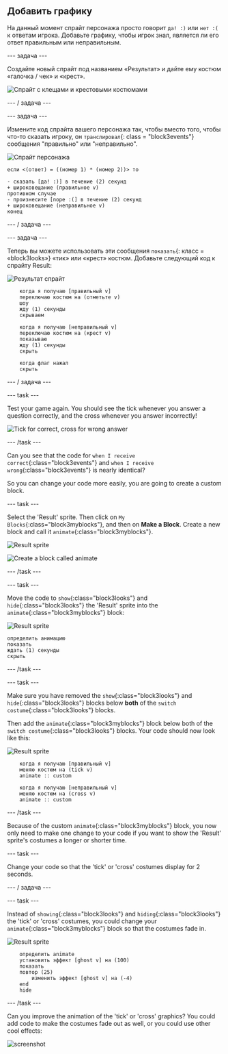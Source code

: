 ## Добавить графику

На данный момент спрайт персонажа просто говорит `да! :)` или `нет :(` к ответам игрока. Добавьте графику, чтобы игрок знал, является ли его ответ правильным или неправильным.

\--- задача \---

Создайте новый спрайт под названием «Результат» и дайте ему костюм «галочка / чек» и «крест».

![Спрайт с клещами и крестовыми костюмами](images/brain-result.png)

\--- / задача \---

\--- задача \---

Измените код спрайта вашего персонажа так, чтобы вместо того, чтобы что-то сказать игроку, он `транслировал`{: class = "block3events"} сообщения "правильно" или "неправильно".

![Спрайт персонажа](images/giga-sprite.png)

```blocks3
если <(ответ) = ((номер 1) * (номер 2))> то

- сказать [да! :)] в течение (2) секунд
+ широковещание (правильное v)
противном случае
- произнесите [nope :(] в течение (2) секунд
+ широковещание (неправильное v)
конец
```

\--- / задача \---

\--- задача \---

Теперь вы можете использовать эти сообщения `показать`{: класс = «block3looks»} «тик» или «крест» костюм. Добавьте следующий код к спрайту Result:

![Результат спрайт](images/result-sprite.png)

```blocks3
    когда я получаю [правильный v]
    переключаю костюм на (отметьте v)
    шоу
    жду (1) секунды
    скрываем

    когда я получаю [неправильный v]
    переключаю костюм на (крест v)
    показываю
    жду (1) секунды
    скрыть

    когда флаг нажал
    скрыть
```

\--- / задача \---

\--- task \---

Test your game again. You should see the tick whenever you answer a question correctly, and the cross whenever you answer incorrectly!

![Tick for correct, cross for wrong answer](images/brain-test-answer.png)

\--- /task \---

Can you see that the code for `when I receive correct`{:class="block3events"} and `when I receive wrong`{:class="block3events"} is nearly identical?

So you can change your code more easily, you are going to create a custom block.

\--- task \---

Select the 'Result' sprite. Then click on `My Blocks`{:class="block3myblocks"}, and then on **Make a Block**. Create a new block and call it `animate`{:class="block3myblocks"}.

![Result sprite](images/result-sprite.png)

![Create a block called animate](images/brain-animate-function.png)

\--- /task \---

\--- task \---

Move the code to `show`{:class="block3looks"} and `hide`{:class="block3looks"} the 'Result' sprite into the `animate`{:class="block3myblocks"} block:

![Result sprite](images/result-sprite.png)

```blocks3
определить анимацию
показать
ждать (1) секунды
скрыть
```

\--- /task \---

\--- task \---

Make sure you have removed the `show`{:class="block3looks"} and `hide`{:class="block3looks"} blocks below **both** of the `switch costume`{:class="block3looks"} blocks.

Then add the `animate`{:class="block3myblocks"} block below both of the `switch costume`{:class="block3looks"} blocks. Your code should now look like this:

![Result sprite](images/result-sprite.png)

```blocks3
    когда я получаю [правильный v]
    меняю костюм на (tick v)
    animate :: custom

    когда я получаю [неправильный v]
    меняю костюм на (cross v)
    animate :: custom
```

\--- /task \---

Because of the custom `animate`{:class="block3myblocks"} block, you now only need to make one change to your code if you want to show the 'Result' sprite's costumes a longer or shorter time.

\--- task \---

Change your code so that the 'tick' or 'cross' costumes display for 2 seconds.

\--- / задача \---

\--- task \---

Instead of `showing`{:class="block3looks"} and `hiding`{:class="block3looks"} the 'tick' or 'cross' costumes, you could change your `animate`{:class="block3myblocks"} block so that the costumes fade in.

![Result sprite](images/result-sprite.png)

```blocks3
    определить animate
    установить эффект [ghost v] на (100)
    показать
    повтор (25)
        изменить эффект [ghost v] на (-4)
    end
    hide
```

\--- /task \---

Can you improve the animation of the 'tick' or 'cross' graphics? You could add code to make the costumes fade out as well, or you could use other cool effects:

![screenshot](images/brain-effects.png)